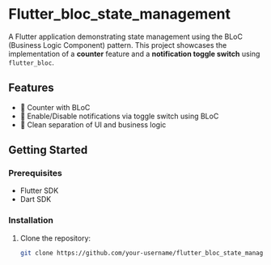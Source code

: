# Flutter_bloc_state_management

A Flutter application demonstrating state management using the BLoC (Business Logic Component) pattern. This project showcases the implementation of a **counter** feature and a **notification toggle switch** using `flutter_bloc`.

## Features

- 🔁 Counter with BLoC
- 🔔 Enable/Disable notifications via toggle switch using BLoC
- 🧱 Clean separation of UI and business logic

## Getting Started

### Prerequisites

- Flutter SDK
- Dart SDK

### Installation

1. Clone the repository:
   ```bash
   git clone https://github.com/your-username/flutter_bloc_state_management.git
